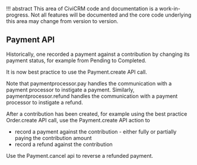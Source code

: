 !!! abstract
    This area of CiviCRM code and documentation is a work-in-progress. Not all features
    will be documented and the core code underlying this area may change from version
    to version.

## Payment API

Historically, one recorded a payment against a contribution by changing its payment status, for example from Pending to Completed. 

It is now best practice to use the Payment.create API call.

Note that paymentprocessor.pay handles the communication with a payment processor to instigate a payment. Similarly, paymentprocessor.refund handles the communication with a payment processor to instigate a refund.

After a contribution has been created, for example using the best practice Order.create API call, use the Payment.create API action to

* record a payment against the contribution - either fully or partially paying the contribution amount
* record a refund against the contribution

Use the Payment.cancel api to reverse a refunded payment.

